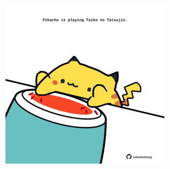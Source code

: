 <!-- built at 30/12/2023, 18:00:46 UTC -->
<p align="center">
  <img width="500" height="500" src="./ReadmeImage.svg">
</p>
